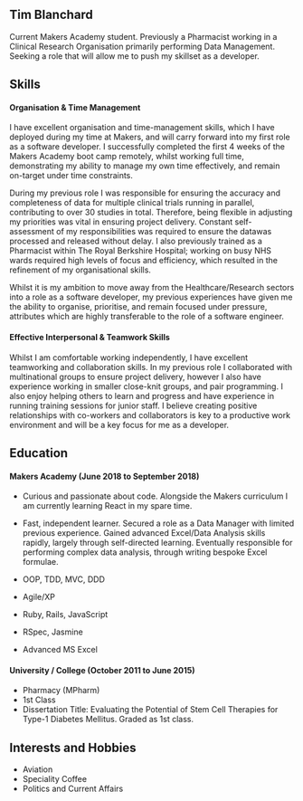 ## Tim Blanchard

Current Makers Academy student. Previously a Pharmacist working in a Clinical Research Organisation primarily performing Data Management. Seeking a role that will allow me to push my skillset as a developer. 

## Skills

#### Organisation & Time Management

I have excellent organisation and time-management skills, which I have deployed during my time at Makers, and will carry forward into my first role as a software developer. I successfully completed the first 4 weeks of the Makers Academy boot camp remotely, whilst working full time, demonstrating my ability to manage my own time effectively, and remain on-target under time constraints.

During my previous role I was responsible for ensuring the accuracy and completeness of data for multiple clinical trials running in parallel, contributing to over 30 studies in total. Therefore, being flexible in adjusting my priorities was vital in ensuring project delivery. Constant self-assessment of my responsibilities was required to ensure the datawas processed and released without delay. I also previously trained as a Pharmacist within The Royal Berkshire Hospital; working on busy NHS wards required high levels of focus and efficiency, which resulted in the refinement of my organisational skills.

Whilst it is my ambition to move away from the Healthcare/Research sectors into a role as a software developer, my previous experiences have given me the ability to organise, prioritise, and remain focused under pressure, attributes which are highly transferable to the role of a software engineer.

#### Effective Interpersonal & Teamwork Skills ## 

Whilst I am comfortable working independently, I have excellent teamworking and collaboration skills. In my previous role I collaborated with multinational groups to ensure project delivery, however I also have experience working in smaller close-knit groups, and pair programming. I also enjoy helping others to learn and progress and have experience in running training sessions for junior staff. I believe creating positive relationships with co-workers and collaborators is key to a productive work environment and will be a key focus for me as a developer. 


## Education

#### Makers Academy (June 2018 to September 2018)

- Curious and passionate about code. Alongside the Makers curriculum I am currently learning React in my spare time.
- Fast, independent learner. Secured a role as a Data Manager with limited previous experience. Gained advanced Excel/Data Analysis skills rapidly, largely through self-directed learning. Eventually responsible for performing complex data analysis, through writing bespoke Excel formulae.  

- OOP, TDD, MVC, DDD
- Agile/XP
- Ruby, Rails, JavaScript
- RSpec, Jasmine
- Advanced MS Excel 

#### University / College (October 2011 to June 2015)

- Pharmacy (MPharm)
- 1st Class 
- Dissertation Title: Evaluating the Potential of Stem Cell Therapies for Type-1 Diabetes Mellitus. Graded as 1st class.

## Interests and Hobbies
- Aviation
- Speciality Coffee 
- Politics and Current Affairs 
 



